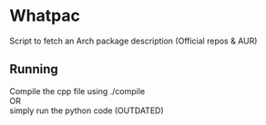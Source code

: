 # Whatpac
Script to fetch an Arch package description (Official repos &amp; AUR)


## Running
Compile the cpp file using ./compile <br>
OR <br>
simply run the python code (OUTDATED)
